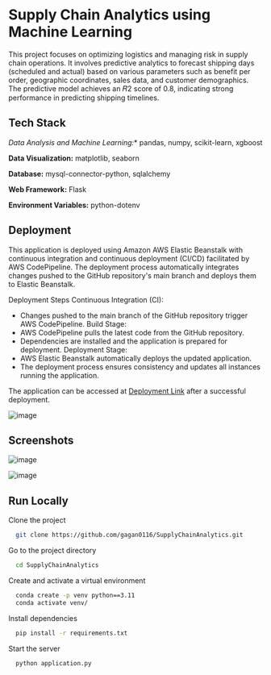 
# Supply Chain Analytics using Machine Learning

This project focuses on optimizing logistics and managing risk in supply chain operations. It involves predictive analytics to forecast shipping days (scheduled and actual) based on various parameters such as benefit per order, geographic coordinates, sales data, and customer demographics. The predictive model achieves an 
𝑅2 score of 0.8, indicating strong performance in predicting shipping timelines.


## Tech Stack

*Data Analysis and Machine Learning:** pandas, numpy, scikit-learn, xgboost

**Data Visualization:** matplotlib, seaborn

**Database:** mysql-connector-python, sqlalchemy

**Web Framework:** Flask

**Environment Variables:** python-dotenv
## Deployment

This application is deployed using Amazon AWS Elastic Beanstalk with continuous integration and continuous deployment (CI/CD) facilitated by AWS CodePipeline. The deployment process automatically integrates changes pushed to the GitHub repository's main branch and deploys them to Elastic Beanstalk.

Deployment Steps
Continuous Integration (CI):
 - Changes pushed to the main branch of the GitHub repository trigger AWS CodePipeline.
Build Stage:
- AWS CodePipeline pulls the latest code from the GitHub repository.
- Dependencies are installed and the application is prepared for deployment.
Deployment Stage:
- AWS Elastic Beanstalk automatically deploys the updated application.
- The deployment process ensures consistency and updates all instances running the application.

The application can be accessed at [Deployment Link](http://supplychainapplication-env.eba-wc8c2vs2.us-east-1.elasticbeanstalk.com/)  after a successful deployment.

![image](https://github.com/gagan0116/SupplyChainAnalytics/assets/74581165/11ad1a67-6423-40cc-bc06-4ad5c6b04020)


## Screenshots

![image](https://github.com/gagan0116/SupplyChainAnalytics/assets/74581165/a886291e-10e6-4027-aac0-36de14fdb14e)

![image](https://github.com/gagan0116/SupplyChainAnalytics/assets/74581165/9173800c-1a3c-4526-ae03-734391d2f069)

## Run Locally

Clone the project

```bash
  git clone https://github.com/gagan0116/SupplyChainAnalytics.git
```

Go to the project directory

```bash
  cd SupplyChainAnalytics
```

Create and activate a virtual environment

```bash
  conda create -p venv python==3.11
  conda activate venv/
```

Install dependencies

```bash
  pip install -r requirements.txt
```

Start the server

```bash
  python application.py
```

